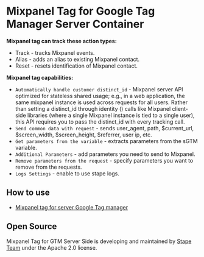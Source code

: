 # Mixpanel Tag for Google Tag Manager Server Container

**Mixpanel tag can track these action types:**

- Track - tracks Mixpanel events.
- Alias - adds an alias to existing Mixpanel contact.
- Reset - resets identification of Mixpanel contact.


**Mixpanel tag capabilities:**

- `Automatically handle customer distinct_id` - Mixpanel server API optimized for stateless shared usage; e.g., in a web application, the same mixpanel instance is used across requests for all users. Rather than setting a distinct_id through identity () calls like Mixpanel client-side libraries (where a single Mixpanel instance is tied to a single user), this API requires you to pass the distinct_id with every tracking call.
- `Send common data with request` - sends user_agent, path, $current_url, $screen_width, $screen_height, $referrer, user ip, etc.
- `Get parameters from the variable` - extracts parameters from the sGTM variable.
- `Additional Parameters` - add parameters you need to send to Mixpanel.
- `Remove parameters from the request` - specify parameters you want to remove from the requests.
- `Logs Settings` - enable to use stape logs.


## How to use

- [Mixpanel tag for server Google Tag manager](https://stape.io/blog/mixpanel-tag-for-server-google-tag-manager)

## Open Source

Mixpanel Tag for GTM Server Side is developing and maintained by [Stape Team](https://stape.io/) under the Apache 2.0 license.
